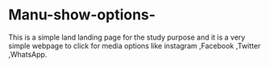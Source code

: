 # Manu-show-options-
This is a simple land landing page for the study purpose and it is a very simple webpage to click for media options like instagram ,Facebook ,Twitter ,WhatsApp.
